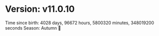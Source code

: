 # Version: v11.0.10
Time since birth: 4028 days, 96672 hours, 5800320 minutes, 348019200 seconds
Season: Autumn 🍁
